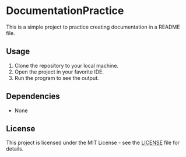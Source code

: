 # DocumentationPractice 
This is a simple project to practice creating documentation in a README file. 
 
## Usage 
1. Clone the repository to your local machine. 
2. Open the project in your favorite IDE. 
3. Run the program to see the output. 
 
## Dependencies 
- None 
 
## License 
This project is licensed under the MIT License - see the [LICENSE](LICENSE) file for details.